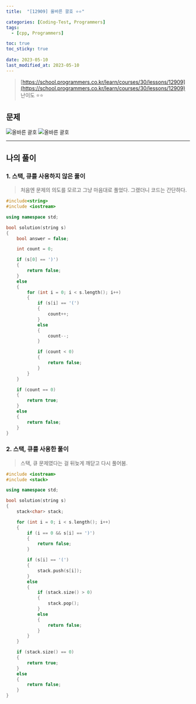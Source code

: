 ```yaml
---
title:  "[12909] 올바른 괄호 ⭐⭐"

categories: [Coding-Test, Programmers]
tags:
  - [cpp, Programmers]

toc: true
toc_sticky: true
 
date: 2023-05-10
last_modified_at: 2023-05-10
---
```


> [https://school.programmers.co.kr/learn/courses/30/lessons/12909](https://school.programmers.co.kr/learn/courses/30/lessons/12909)  
> 난이도 ⭐⭐

## 문제

![올바른 괄호](https://drive.google.com/uc?export=view&id=1ZodtpSF92fkrtrbGCAdzJpwq9GEwStAz)
![올바른 괄호](https://drive.google.com/uc?export=view&id=12jb4465n_czUIpwAI2CfH6xBSkRdlnF7)

***

## 나의 풀이
### 1. 스택, 큐를 사용하지 않은 풀이

> 처음엔 문제의 의도를 모르고 그냥 마음대로 풀었다. 그랬더니 코드는 간단하다.

```cpp
#include<string>
#include <iostream>

using namespace std;

bool solution(string s)
{
    bool answer = false;

    int count = 0;

    if (s[0] == ')')
    {
        return false;
    }
    else
    {
        for (int i = 0; i < s.length(); i++)
        {
            if (s[i] == '(')
            {
                count++;
            }
            else
            {
                count--;
            }

            if (count < 0)
            {
                return false;
            }
        }
    }

    if (count == 0)
    {
        return true;
    }
    else
    {
        return false;
    }
}
```

### 2. 스택, 큐를 사용한 풀이

> 스택, 큐 문제였다는 걸 뒤늦게 깨닫고 다시 풀어봄.

```cpp
#include <iostream>
#include <stack>

using namespace std;

bool solution(string s)
{
    stack<char> stack;

    for (int i = 0; i < s.length(); i++)
    {
        if (i == 0 && s[i] == ')')
        {
            return false;
        }

        if (s[i] == '(')
        {
            stack.push(s[i]);
        }
        else
        {
            if (stack.size() > 0)
            {
                stack.pop();
            }
            else
            {
                return false;
            }
        }
    }

    if (stack.size() == 0)
    {
        return true;
    }
    else
    {
        return false;
    }
}
```
